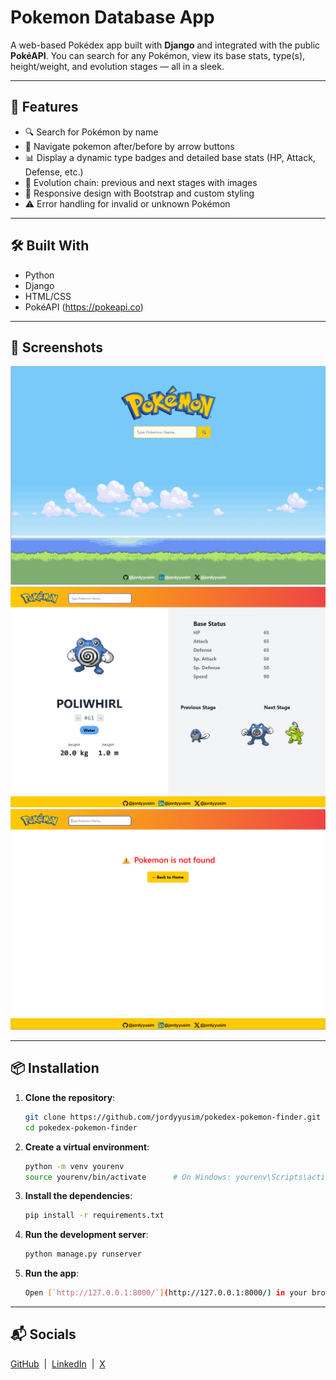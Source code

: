 # Pokemon Database App
A web-based Pokédex app built with **Django** and integrated with the public **PokéAPI**. You can search for any Pokémon, view its base stats, type(s), height/weight, and evolution stages — all in a sleek.

---

## 🌟 Features

- 🔍 Search for Pokémon by name
- 🔄 Navigate pokemon after/before by arrow buttons
- 📊 Display a dynamic type badges and detailed base stats (HP, Attack, Defense, etc.)
- 🧬 Evolution chain: previous and next stages with images
- 🎨 Responsive design with Bootstrap and custom styling
- ⚠️ Error handling for invalid or unknown Pokémon

---

## 🛠️ Built With

- Python
- Django
- HTML/CSS
- PokéAPI (https://pokeapi.co)

---

## 📸 Screenshots

![Homepage](pokedex-pokemon-finder/screenshots/homepage.png)
![Resultpage](pokedex-pokemon-finder/screenshots/resultpage.png)
![Error](pokedex-pokemon-finder/screenshots/error.png)

---

## 📦 Installation

1. **Clone the repository**:

    ```bash
    git clone https://github.com/jordyyusim/pokedex-pokemon-finder.git
    cd pokedex-pokemon-finder
    ```

2. **Create a virtual environment**:

    ```bash
    python -m venv yourenv
    source yourenv/bin/activate      # On Windows: yourenv\Scripts\activate
    ```

3. **Install the dependencies**:

    ```bash
    pip install -r requirements.txt
    ```

4. **Run the development server**:

    ```bash
    python manage.py runserver
    ```

5.  **Run the app**:
    ```bash
    Open [`http://127.0.0.1:8000/`](http://127.0.0.1:8000/) in your browser
    ```

---

## 📬 Socials
[GitHub](https://github.com/jordyyusim) &nbsp;|&nbsp;
[LinkedIn](https://linkedin.com/in/jordyyusim) &nbsp;|&nbsp;
[X](https://x.com/jordyyusim)

